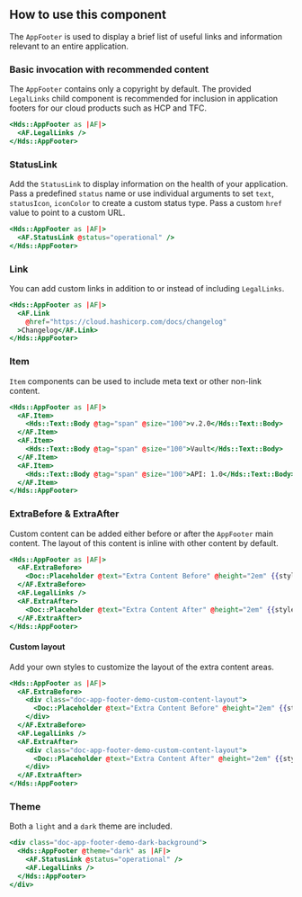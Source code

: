 ## How to use this component

The `AppFooter` is used to display a brief list of useful links and information relevant to an entire application. 

### Basic invocation with recommended content

The `AppFooter` contains only a copyright by default. The provided `LegalLinks` child component is recommended for inclusion in application footers for our cloud products such as HCP and TFC.

```handlebars
<Hds::AppFooter as |AF|>
  <AF.LegalLinks />
</Hds::AppFooter>
```

### StatusLink

Add the `StatusLink` to display information on the health of your application. Pass a predefined `status` name or use individual arguments to set `text`, `statusIcon`, `iconColor` to create a custom status type. Pass a custom `href` value to point to a custom URL.

```handlebars
<Hds::AppFooter as |AF|>
  <AF.StatusLink @status="operational" />
</Hds::AppFooter>
```

### Link

You can add custom links in addition to or instead of including `LegalLinks`.

```handlebars
<Hds::AppFooter as |AF|>
  <AF.Link
    @href="https://cloud.hashicorp.com/docs/changelog"
  >Changelog</AF.Link>
</Hds::AppFooter>
```

### Item

`Item` components can be used to include meta text or other non-link content.

```handlebars
<Hds::AppFooter as |AF|>
  <AF.Item>
    <Hds::Text::Body @tag="span" @size="100">v.2.0</Hds::Text::Body>
  </AF.Item>
  <AF.Item>
    <Hds::Text::Body @tag="span" @size="100">Vault</Hds::Text::Body>
  </AF.Item>
  <AF.Item>
    <Hds::Text::Body @tag="span" @size="100">API: 1.0</Hds::Text::Body>
  </AF.Item>
</Hds::AppFooter>
```

### ExtraBefore & ExtraAfter

Custom content can be added either before or after the `AppFooter` main content. The layout of this content is inline with other content by default.

```handlebars
<Hds::AppFooter as |AF|>
  <AF.ExtraBefore>
    <Doc::Placeholder @text="Extra Content Before" @height="2em" {{style width="fit-content" color="#636363" background="#ffd6d6"}} />
  </AF.ExtraBefore>
  <AF.LegalLinks />
  <AF.ExtraAfter>
    <Doc::Placeholder @text="Extra Content After" @height="2em" {{style width="fit-content" color="#636363" background="#ffd6d6"}} />
  </AF.ExtraAfter>
</Hds::AppFooter>
```

#### Custom layout

Add your own styles to customize the layout of the extra content areas.

```handlebars
<Hds::AppFooter as |AF|>
  <AF.ExtraBefore>
    <div class="doc-app-footer-demo-custom-content-layout">
      <Doc::Placeholder @text="Extra Content Before" @height="2em" {{style width="fit-content" color="#636363" background="#ffd6d6"}} />
    </div>
  </AF.ExtraBefore>
  <AF.LegalLinks />
  <AF.ExtraAfter>
    <div class="doc-app-footer-demo-custom-content-layout">
      <Doc::Placeholder @text="Extra Content After" @height="2em" {{style width="fit-content" color="#636363" background="#ffd6d6"}} />
    </div>
  </AF.ExtraAfter>
</Hds::AppFooter>
```

### Theme

Both a `light` and  a `dark` theme are included.

```handlebars
<div class="doc-app-footer-demo-dark-background">
  <Hds::AppFooter @theme="dark" as |AF|>
    <AF.StatusLink @status="operational" />
    <AF.LegalLinks />
  </Hds::AppFooter>
</div>
```
